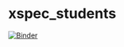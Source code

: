 # xspec_students

[![Binder](https://mybinder.org/badge_logo.svg)](https://mybinder.org/v2/gh/bowe46/xspec_students/master)